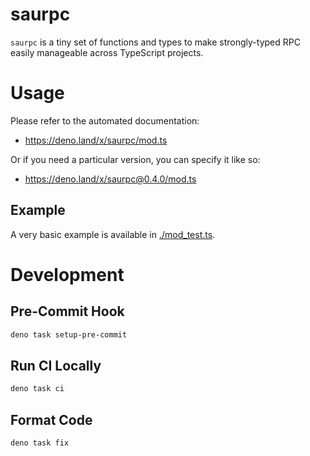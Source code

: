 # saurpc

`saurpc` is a tiny set of functions and types to make strongly-typed RPC easily
manageable across TypeScript projects.

# Usage

Please refer to the automated documentation:

- https://deno.land/x/saurpc/mod.ts

Or if you need a particular version, you can specify it like so:

- https://deno.land/x/saurpc@0.4.0/mod.ts

## Example

A very basic example is available in [./mod_test.ts](./mod_test.ts).

# Development

## Pre-Commit Hook

```bash
deno task setup-pre-commit
```

## Run CI Locally

```bash
deno task ci
```

## Format Code

```bash
deno task fix
```

